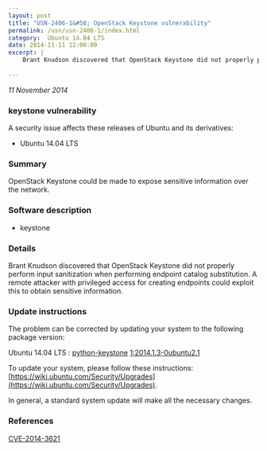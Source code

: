 ```yaml
---
layout: post
title: "USN-2406-1&#58; OpenStack Keystone vulnerability"
permalink: /usn/usn-2406-1/index.html
category:  Ubuntu 14.04 LTS
date: 2014-11-11 12:00:00
excerpt: |
    Brant Knudson discovered that OpenStack Keystone did not properly perform input sanitization when performing endpoint catalog substitution. A remote attacker with privileged access for creating endpoints could exploit this to obtain sensitive information. 
    
--- 
```

 
 

*11 November 2014*

### keystone vulnerability

A security issue affects these releases of Ubuntu and its derivatives:

* Ubuntu 14.04 LTS

### Summary

OpenStack Keystone could be made to expose sensitive information over the network.

### Software description

* keystone 

### Details

Brant Knudson discovered that OpenStack Keystone did not properly perform input sanitization when performing endpoint catalog substitution. A remote attacker with privileged access for creating endpoints could exploit this to obtain sensitive information. 

### Update instructions

The problem can be corrected by updating your system to the following package version:

Ubuntu 14.04 LTS
 : [python-keystone](https://launchpad.net/ubuntu/+source/keystone) <span> [1:2014.1.3-0ubuntu2.1](https://launchpad.net/ubuntu/+source/keystone/1:2014.1.3-0ubuntu2.1) </span> 

To update your system, please follow these instructions: [https://wiki.ubuntu.com/Security/Upgrades](https://wiki.ubuntu.com/Security/Upgrades).

In general, a standard system update will make all the necessary changes. 

### References

 
 [CVE-2014-3621](http://people.ubuntu.com/~ubuntu-security/cve/CVE-2014-3621)
 

